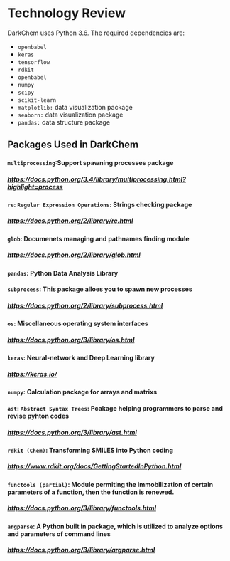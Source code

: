 # Technology Review

DarkChem uses Python 3.6.  The required dependencies are:

- `openbabel`
- `keras`
- `tensorflow`
- `rdkit`
- `openbabel`
- `numpy`
- `scipy`
- `scikit-learn`
- `matplotlib:` data visualization package
- `seaborn:` data visualization package
- `pandas:` data structure package

## Packages Used in DarkChem

#### `multiprocessing`:Support spawning processes package 
##### https://docs.python.org/3.4/library/multiprocessing.html?highlight=process

#### `re`: `Regular Expression Operations`: Strings checking package 
##### https://docs.python.org/2/library/re.html

#### `glob`: Documenets managing and pathnames finding module 
##### https://docs.python.org/2/library/glob.html

#### `pandas`: Python Data Analysis Library 

#### `subprocess`: This package alloes you to spawn new processes 
##### https://docs.python.org/2/library/subprocess.html 

#### `os`: Miscellaneous operating system interfaces 
##### https://docs.python.org/3/library/os.html

#### `keras`: Neural-network and Deep Learning library 
##### https://keras.io/

#### `numpy`: Calculation package for arrays and matrixs

#### `ast`: `Abstract Syntax Trees`: Pcakage helping programmers to parse and revise pyhton codes 
##### https://docs.python.org/3/library/ast.html

#### `rdkit (Chem)`: Transforming SMILES into Python coding 
##### https://www.rdkit.org/docs/GettingStartedInPython.html

#### `functools (partial)`: Module permiting the immobilization of certain parameters of a function, then the function is renewed. 
##### https://docs.python.org/3/library/functools.html

#### `argparse`: A Python built in package, which is utilized to analyze options and parameters of command lines 
##### https://docs.python.org/3/library/argparse.html
